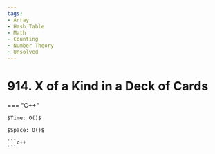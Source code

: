 ```yaml
---
tags:
- Array
- Hash Table
- Math
- Counting
- Number Theory
- Unsolved
---
```



# 914. X of a Kind in a Deck of Cards

=== "C++"

    $Time: O()$

    $Space: O()$

    ```c++
    ```